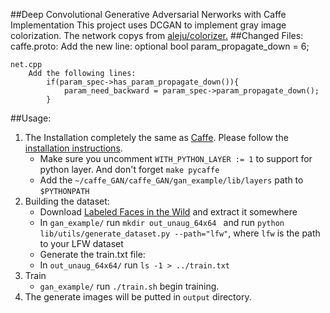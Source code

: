 ##Deep Convolutional Generative Adversarial Nerworks with Caffe Implementation
This project uses DCGAN to implement gray image colorization. The network copys from  [ aleju/colorizer.](https://github.com/aleju/colorizer) 
##Changed Files:
    caffe.proto:
    	Add the new line:
    		  optional bool param_propagate_down = 6;

    net.cpp
    	Add the following lines:
    		if(param_spec->has_param_propagate_down()){
       	 		param_need_backward = param_spec->param_propagate_down();
      		}

    		
##Usage:
1. The Installation completely the same as [Caffe](http://caffe.berkeleyvision.org/). Please follow the [installation instructions](http://caffe.berkeleyvision.org/installation.html). 
	* Make sure you uncomment `WITH_PYTHON_LAYER := 1` to support for python layer. And don't forget `make pycaffe` 
	* Add the `~/caffe_GAN/caffe_GAN/gan_example/lib/layers` path to `$PYTHONPATH` 
2. Building the dataset:
	* Download [Labeled Faces in the Wild](http://vis-www.cs.umass.edu/lfw/) and extract it somewhere
	* In `gan_example/` run `mkdir out_unaug_64x64 ` and run `python lib/utils/generate_dataset.py --path="lfw"`, where `lfw` is the path to your LFW dataset
	* Generate the train.txt file:
	* In `out_unaug_64x64/` run `ls -1 > ../train.txt`
3. Train
	* `gan_example/` run `./train.sh` begin training.
4. The generate images will be putted in `output` directory.	

